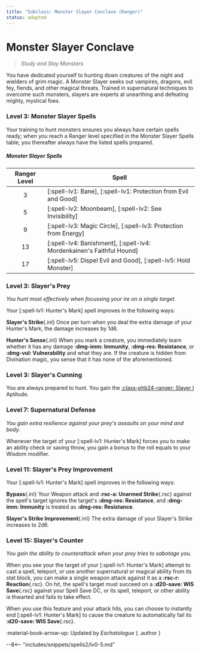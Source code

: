 ```yaml
---
title: "Subclass: Monster Slayer Conclave (Ranger)"
status: adapted
---
```


<p style="display:none">
Study and Slay Monsters
</p>

# Monster Slayer Conclave

> *Study and Slay Monsters*

You have dedicated yourself to hunting down creatures of the night and wielders of grim magic. A Monster Slayer seeks out vampires, dragons, evil fey, fiends, and other magical threats. Trained in supernatural techniques to overcome such monsters, slayers are experts at unearthing and defeating mighty, mystical foes.

### Level 3: Monster Slayer Spells 

Your training to hunt monsters ensures you always have certain spells ready; when you reach a Ranger level specified in the Monster Slayer Spells table, you thereafter always have the listed spells prepared.

##### Monster Slayer Spells

| Ranger Level | Spell |
|:-:|---|
| 3 | [:spell-lv1: Bane], [:spell-lv1: Protection from Evil and Good] |
| 5 | [:spell-lv2: Moonbeam], [:spell-lv2: See Invisibility] |
| 9 | [:spell-lv3: Magic Circle], [:spell-lv3: Protection from Energy] |
| 13 | [:spell-lv4: Banishment], [:spell-lv4: Mordenkainen's Faithful Hound] |
| 17 | [:spell-lv5: Dispel Evil and Good], [:spell-lv5: Hold Monster] |

### Level 3: Slayer's Prey

*You hunt most effectively when focussing your ire on a single target.*

Your [:spell-lv1: Hunter's Mark] spell improves in the following ways:

**Slayer's Strike**{.inl} Once per turn when you deal the extra damage of your Hunter's Mark, the damage increases by 1d6.

**Hunter's Sense**{.inl} When you mark a creature, you immediately learn whether it has any damage **:dmg-imm: Immunity**, **:dmg-res: Resistance**, or **:dmg-vul: Vulnerability** and what they are. If the creature is hidden from Divination magic, you sense that it has none of the aforementioned.

### Level 3: Slayer's Cunning

You are always prepared to hunt. You gain the [:class-phb24-ranger: Slayer I](../../option/class-options/ranger-aptitude.md#slayer-i) Aptitude.

### Level 7: Supernatural Defense

*You gain extra resilience against your prey's assaults on your mind and body.*

Whenever the target of your [:spell-lv1: Hunter's Mark] forces you to make an ability check or saving throw, you gain a bonus to the roll equals to your Wisdom modifier.

### Level 11: Slayer's Prey Improvement

Your [:spell-lv1: Hunter's Mark] spell improves in the following ways:

**Bypass**{.inl} Your Weapon attack and **:rsc-a: Unarmed Strike**{.rsc} against the spell's target ignores the target's **:dmg-res: Resistance**, and **:dmg-imm: Immunity** is treated as **:dmg-res: Resistance**.

**Slayer's Strike Improvement**{.inl} The extra damage of your Slayer's Strike increases to 2d6.

### Level 15: Slayer's Counter

*You gain the ability to counterattack when your prey tries to sabotage you.*

When you see your the target of your [:spell-lv1: Hunter's Mark] attempt to cast a spell, teleport, or use another supernatural or magical ability from its stat block, you can make a single weapon attack against it as a **:rsc-r: Reaction**{.rsc}. On hit, the spell's target must succeed on a **:d20-save: WIS Save**{.rsc} against your Spell Save DC, or its spell, teleport, or other ability is thwarted and fails to take effect.

When you use this feature and your attack hits, you can choose to instantly end [:spell-lv1: Hunter's Mark] to cause the creature to automatically fail its **:d20-save: WIS Save**{.rsc}.

:material-book-arrow-up: Updated by *Eschatologue*
{ .author }

--8<-- "includes/snippets/spells2/lv0-5.md"